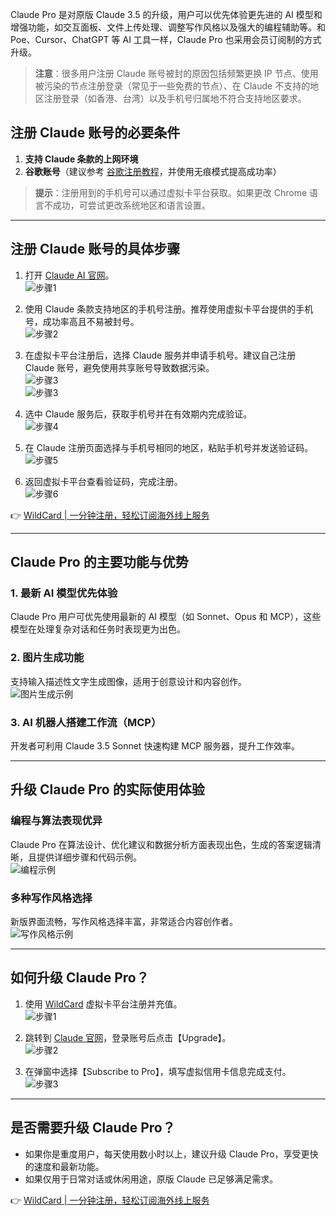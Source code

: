 Claude Pro 是对原版 Claude 3.5 的升级，用户可以优先体验更先进的 AI 模型和增强功能，如交互面板、文件上传处理、调整写作风格以及强大的编程辅助等。和 Poe、Cursor、ChatGPT 等 AI 工具一样，Claude Pro 也采用会员订阅制的方式升级。

> **注意**：很多用户注册 Claude 账号被封的原因包括频繁更换 IP 节点、使用被污染的节点注册登录（常见于一些免费的节点）、在 Claude 不支持的地区注册登录（如香港、台湾）以及手机号归属地不符合支持地区要求。

## 注册 Claude 账号的必要条件

1. **支持 Claude 条款的上网环境**  
2. **谷歌账号**（建议参考 [谷歌注册教程](https://bit.ly/bewildcard)，并使用无痕模式提高成功率）

> **提示**：注册用到的手机号可以通过虚拟卡平台获取。如果更改 Chrome 语言不成功，可尝试更改系统地区和语言设置。

---

## 注册 Claude 账号的具体步骤

1. 打开 [Claude AI 官网](https://bit.ly/bewildcard)。  
   ![步骤1](https://gcore.jsdelivr.net/gh/JiangEthan/picgo/img/claude-subscribe/claude-subscribe-0.webp)

2. 使用 Claude 条款支持地区的手机号注册。推荐使用虚拟卡平台提供的手机号，成功率高且不易被封号。  
   ![步骤2](https://gcore.jsdelivr.net/gh/JiangEthan/picgo/img/claude-subscribe/claude-subscribe-1.webp)

3. 在虚拟卡平台注册后，选择 Claude 服务并申请手机号。建议自己注册 Claude 账号，避免使用共享账号导致数据污染。  
   ![步骤3](https://gcore.jsdelivr.net/gh/JiangEthan/picgo/img/claude-subscribe/claude-subscribe-2.webp)  
   ![步骤3](https://gcore.jsdelivr.net/gh/JiangEthan/picgo/img/claude-subscribe/claude-subscribe-3.webp)

4. 选中 Claude 服务后，获取手机号并在有效期内完成验证。  
   ![步骤4](https://gcore.jsdelivr.net/gh/JiangEthan/picgo/img/claude-subscribe/claude-subscribe-4.webp)

5. 在 Claude 注册页面选择与手机号相同的地区，粘贴手机号并发送验证码。  
   ![步骤5](https://gcore.jsdelivr.net/gh/JiangEthan/picgo/img/claude-subscribe/claude-subscribe-5.webp)

6. 返回虚拟卡平台查看验证码，完成注册。  
   ![步骤6](https://gcore.jsdelivr.net/gh/JiangEthan/picgo/img/claude-subscribe/claude-subscribe-6.webp)

👉 [WildCard | 一分钟注册，轻松订阅海外线上服务](https://bit.ly/bewildcard)

---

## Claude Pro 的主要功能与优势

### 1. 最新 AI 模型优先体验
Claude Pro 用户可优先使用最新的 AI 模型（如 Sonnet、Opus 和 MCP），这些模型在处理复杂对话和任务时表现更为出色。

### 2. 图片生成功能
支持输入描述性文字生成图像，适用于创意设计和内容创作。  
![图片生成示例](https://gcore.jsdelivr.net/gh/JiangEthan/picgo/img/claude-subscribe/claude-subscribe-7.webp)

### 3. AI 机器人搭建工作流（MCP）
开发者可利用 Claude 3.5 Sonnet 快速构建 MCP 服务器，提升工作效率。

---

## 升级 Claude Pro 的实际使用体验

### 编程与算法表现优异
Claude Pro 在算法设计、优化建议和数据分析方面表现出色，生成的答案逻辑清晰，且提供详细步骤和代码示例。  
![编程示例](https://gcore.jsdelivr.net/gh/JiangEthan/picgo/img/claude-subscribe/claude-subscribe-8.webp)

### 多种写作风格选择
新版界面流畅，写作风格选择丰富，非常适合内容创作者。  
![写作风格示例](https://gcore.jsdelivr.net/gh/JiangEthan/picgo/img/claude-subscribe/claude-subscribe-9.webp)

---

## 如何升级 Claude Pro？

1. 使用 [WildCard](https://bit.ly/bewildcard) 虚拟卡平台注册并充值。  
   ![步骤1](https://gcore.jsdelivr.net/gh/JiangEthan/picgo/img/claude-subscribe/claude-subscribe-11.webp)

2. 跳转到 [Claude 官网](https://bit.ly/bewildcard)，登录账号后点击【Upgrade】。  
   ![步骤2](https://gcore.jsdelivr.net/gh/JiangEthan/picgo/img/claude-subscribe/claude-subscribe-14.webp)

3. 在弹窗中选择【Subscribe to Pro】，填写虚拟信用卡信息完成支付。  
   ![步骤3](https://gcore.jsdelivr.net/gh/JiangEthan/picgo/img/claude-subscribe/claude-subscribe-16.webp)

---

## 是否需要升级 Claude Pro？

- 如果你是重度用户，每天使用数小时以上，建议升级 Claude Pro，享受更快的速度和最新功能。
- 如果仅用于日常对话或休闲用途，原版 Claude 已足够满足需求。

👉 [WildCard | 一分钟注册，轻松订阅海外线上服务](https://bit.ly/bewildcard)
